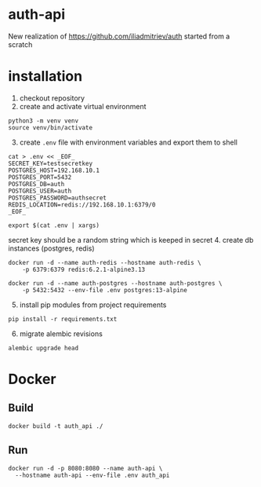 # auth-api

New realization of https://github.com/iliadmitriev/auth
started from a scratch

# installation

1. checkout repository
2. create and activate virtual environment
```shell
python3 -m venv venv
source venv/bin/activate
```
3. create `.env` file with environment variables and export them to shell
```shell
cat > .env << _EOF_
SECRET_KEY=testsecretkey
POSTGRES_HOST=192.168.10.1
POSTGRES_PORT=5432
POSTGRES_DB=auth
POSTGRES_USER=auth
POSTGRES_PASSWORD=authsecret
REDIS_LOCATION=redis://192.168.10.1:6379/0
_EOF_

export $(cat .env | xargs)

```
secret key should be a random string which is keeped in secret
4. create db instances (postgres, redis)
```shell
docker run -d --name auth-redis --hostname auth-redis \
    -p 6379:6379 redis:6.2.1-alpine3.13

docker run -d --name auth-postgres --hostname auth-postgres \
    -p 5432:5432 --env-file .env postgres:13-alpine
```
5. install pip modules from project requirements
```shell
pip install -r requirements.txt
```
6. migrate alembic revisions
```shell
alembic upgrade head
```


# Docker

## Build 

```shell
docker build -t auth_api ./
```

## Run 

```shell
docker run -d -p 8080:8080 --name auth-api \
  --hostname auth-api --env-file .env auth_api
```
